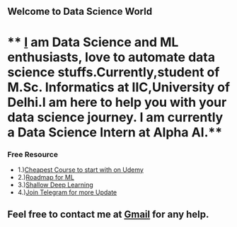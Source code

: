 ## Welcome to Data Science World

# ** [I](https://www.linkedin.com/in/princekrksingh) am Data Science and ML enthusiasts, love to automate data science stuffs.Currently,student of M.Sc. Informatics at IIC,University of Delhi.I am here to help you with your data science journey. I am currently a Data Science Intern at Alpha AI.**


### Free Resource
- 1.)[Cheapest Course to start with on Udemy](https://www.udemy.com/share/101WeAB0UddVdUQ34)
- 2.)[Roadmap for ML](https://github.com/mrdbourke/machine-learning-roadmap)
- 3.)[Shallow Deep Learning](https://github.com/airalcorn2/shallow-deep-learning)
- 4.)[Join Telegram for more Update](t.me/data_ml)
         
      


## Feel free to contact me at [Gmail](princekrksingh@gmail.com) for any help.
      

